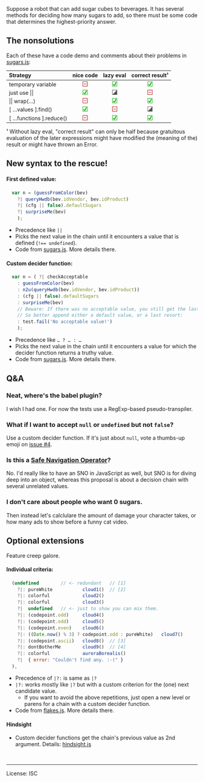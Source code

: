 ﻿
<!-- SSI tags powered by npm://readme-ssi -->

Suppose a robot that can add sugar cubes to beverages.
It has several methods for deciding how many sugars to add,
so there must be some code that determines the highest-priority answer.


The nonsolutions
----------------

Each of these have a code demo and comments about their problems
in [sugars.js](sugars.js):

| Strategy                  | nice code   | lazy eval   | correct result¹ |
|:------------------------- |:-----------:|:-----------:|:-----------:|
| temporary variable        | ![☐][ck-no] | ![☑][ck-hz] | ![☑][ck-hz] |
| just use &#124;&#124;     | ![☑][ck-hz] | ![☑][ck-pt] | ![☐][ck-no] |
| &#124;&#124; wrap(…)      | ![☐][ck-no] | ![☑][ck-hz] | ![☑][ck-hz] |
| [ …values ].find()        | ![☑][ck-hz] | ![☐][ck-no] | ![☑][ck-pt] |
| [ …functions ].reduce()   | ![☐][ck-no] | ![☑][ck-hz] | ![☑][ck-hz] |

¹ Without lazy eval, "correct result" can only be half because
gratuitous evaluation of the later expressions might have modified
the (meaning of the) result or might have thrown an Error.


New syntax to the rescue!
-------------------------

#### First defined value:

<!--#include file="sugars.js" start="  //§new-syntax" stop="  //§"
  code="javascript" -->
<!--#verbatim lncnt="7" -->
```javascript
  var n = (guessFromColor(bev)
    ?| queryHwdb(bev.idVendor, bev.idProduct)
    ?| (cfg || false).defaultSugars
    ?| surpriseMe(bev)
    );
```
<!--/include-->

  * Precedence like `||`
  * Picks the next value in the chain until it encounters a value
    that is defined (`!== undefined`).
  * Code from [sugars.js](sugars.js). More details there.


#### Custom decider function:

<!--#include file="sugars.js" start="  //§custom-decider-func" stop="  //§"
  code="javascript" -->
<!--#verbatim lncnt="11" -->
```javascript
  var n = ( ?| checkAcceptable
    : guessFromColor(bev)
    : n2u(queryHwdb(bev.idVendor, bev.idProduct))
    : (cfg || false).defaultSugars
    : surpriseMe(bev)
    // Beware: If there was no acceptable value, you still get the last one!
    // So better append either a default value, or a last resort:
    : test.fail('No acceptable value!')
    );
```
<!--/include-->

  * Precedence like `… ? … : …`
  * Picks the next value in the chain until it encounters a value
    for which the decider function returns a truthy value.
  * Code from [sugars.js](sugars.js). More details there.



Q&amp;A
-------

### Neat, where's the babel plugin?

I wish I had one.
For now the tests use a RegExp-based pseudo-transpiler.


### What if I want to accept `null` or `undefined` but not `false`?

Use a custom decider function.
If it's just about `null`, vote a thumbs-up emoji on
[issue #4](https://github.com/mk-pmb/es-fallback-first-defined-value/issues/4).


### Is this a [Safe Navigation Operator][safe-nav-op]?

No. I'd really like to have an SNO in JavaScript as well,
but SNO is for diving deep into an object, whereas this proposal
is about a decision chain with several unrelated values.


### I don't care about people who want 0 sugars.

Then instead let's calclulare the amount of damage your character takes,
or how many ads to show before a funny cat video.



Optional extensions
-------------------

Feature creep galore.

#### Individual criteria:

<!--#include file="flakes.js" start="  //§pseudo-method-if" stop="  //§"
  code="javascript" -->
<!--#verbatim lncnt="16" -->
```javascript
  (undefined        // <- redundant   // [1]
    ?|: pureWhite           cloud1()  // [2]
    ?|: colorful            cloud2()
    ?|: colorful            cloud3()
    ?|  undefined   // <- just to show you can mix them.
    ?|: (codepoint.odd)     cloud4()
    ?|: (codepoint.odd)     cloud5()
    ?|: (codepoint.even)    cloud6()
    ?|: ((Date.now() % 3) ? codepoint.odd : pureWhite)   cloud7()
    ?|: (codepoint.ascii)   cloud8()  // [3]
    ?|: dontBotherMe        cloud9()  // [4]
    ?|: colorful            auroraBorealis()
    ?|  { error: "Couldn't find any. :-(" }
  ),
```
<!--/include-->

  * Precedence of `|?:` is same as `|?`
  * `|?:` works mostly like `|?` but with a custom criterion
    for the (one) next candidate value.
    * If you want to avoid the above repetitions, just open a new
      level or parens for a chain with a custom decider function.
  * Code from [flakes.js](flakes.js). More details there.


#### Hindsight

  * Custom decider functions get the chain's previous value as 2nd argument.
    Details: [hindsight.js](hindsight.js)








&nbsp;

  [safe-nav-op]: https://en.wikipedia.org/wiki/Safe_navigation_operator
  [ck-hz]: https://raw.githubusercontent.com/mk-pmb/misc/master/gfm-util/img/checkmark-has.gif "☑"
  [ck-up]: https://raw.githubusercontent.com/mk-pmb/misc/master/gfm-util/img/checkmark-up.gif "⟎"
  [ck-pt]: https://raw.githubusercontent.com/mk-pmb/misc/master/gfm-util/img/checkmark-partial.gif "◪"
  [ck-no]: https://raw.githubusercontent.com/mk-pmb/misc/master/gfm-util/img/checkmark-minus.gif "☐"

-----

License: ISC
